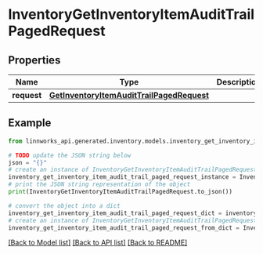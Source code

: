 # InventoryGetInventoryItemAuditTrailPagedRequest


## Properties

Name | Type | Description | Notes
------------ | ------------- | ------------- | -------------
**request** | [**GetInventoryItemAuditTrailPagedRequest**](GetInventoryItemAuditTrailPagedRequest.md) |  | [optional] 

## Example

```python
from linnworks_api.generated.inventory.models.inventory_get_inventory_item_audit_trail_paged_request import InventoryGetInventoryItemAuditTrailPagedRequest

# TODO update the JSON string below
json = "{}"
# create an instance of InventoryGetInventoryItemAuditTrailPagedRequest from a JSON string
inventory_get_inventory_item_audit_trail_paged_request_instance = InventoryGetInventoryItemAuditTrailPagedRequest.from_json(json)
# print the JSON string representation of the object
print(InventoryGetInventoryItemAuditTrailPagedRequest.to_json())

# convert the object into a dict
inventory_get_inventory_item_audit_trail_paged_request_dict = inventory_get_inventory_item_audit_trail_paged_request_instance.to_dict()
# create an instance of InventoryGetInventoryItemAuditTrailPagedRequest from a dict
inventory_get_inventory_item_audit_trail_paged_request_from_dict = InventoryGetInventoryItemAuditTrailPagedRequest.from_dict(inventory_get_inventory_item_audit_trail_paged_request_dict)
```
[[Back to Model list]](../README.md#documentation-for-models) [[Back to API list]](../README.md#documentation-for-api-endpoints) [[Back to README]](../README.md)


